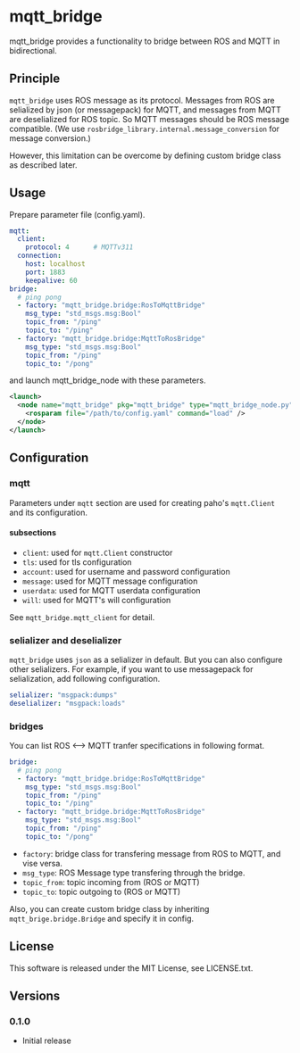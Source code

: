 # mqtt_bridge

mqtt_bridge provides a functionality to bridge between ROS and MQTT in bidirectional.


## Principle

`mqtt_bridge` uses ROS message as its protocol. Messages from ROS are selialized by json (or messagepack) for MQTT, and messages from MQTT are deselialized for ROS topic. So MQTT messages should be ROS message compatible. (We use `rosbridge_library.internal.message_conversion` for message conversion.)

However, this limitation can be overcome by defining custom bridge class as described later.


## Usage

Prepare parameter file (config.yaml).

``` yaml
mqtt:
  client:
    protocol: 4      # MQTTv311
  connection:
    host: localhost
    port: 1883
    keepalive: 60
bridge:
  # ping pong
  - factory: "mqtt_bridge.bridge:RosToMqttBridge"
    msg_type: "std_msgs.msg:Bool"
    topic_from: "/ping"
    topic_to: "/ping"
  - factory: "mqtt_bridge.bridge:MqttToRosBridge"
    msg_type: "std_msgs.msg:Bool"
    topic_from: "/ping"
    topic_to: "/pong"
```

and launch mqtt_bridge_node with these parameters.

``` xml
<launch>
  <node name="mqtt_bridge" pkg="mqtt_bridge" type="mqtt_bridge_node.py" output="screen">
    <rosparam file="/path/to/config.yaml" command="load" />
  </node>
</launch>
```


## Configuration

### mqtt

Parameters under `mqtt` section are used for creating paho's `mqtt.Client` and its configuration.

#### subsections

* `client`: used for `mqtt.Client` constructor
* `tls`: used for tls configuration
* `account`: used for username and password configuration
* `message`: used for MQTT message configuration
* `userdata`: used for MQTT userdata configuration
* `will`: used for MQTT's will configuration

See `mqtt_bridge.mqtt_client` for detail.

### selializer and deselializer

`mqtt_bridge` uses `json` as a selializer in default. But you can also configure other selializers. For example, if you want to use messagepack for selialization, add following configuration.

``` yaml
selializer: "msgpack:dumps"
deselializer: "msgpack:loads"
```

### bridges

You can list ROS <--> MQTT tranfer specifications in following format.

``` yaml
bridge:
  # ping pong
  - factory: "mqtt_bridge.bridge:RosToMqttBridge"
    msg_type: "std_msgs.msg:Bool"
    topic_from: "/ping"
    topic_to: "/ping"
  - factory: "mqtt_bridge.bridge:MqttToRosBridge"
    msg_type: "std_msgs.msg:Bool"
    topic_from: "/ping"
    topic_to: "/pong"
```

* `factory`: bridge class for transfering message from ROS to MQTT, and vise versa.
* `msg_type`: ROS Message type transfering through the bridge.
* `topic_from`: topic incoming from (ROS or MQTT)
* `topic_to`: topic outgoing to (ROS or MQTT)

Also, you can create custom bridge class by inheriting `mqtt_brige.bridge.Bridge` and specify it in config.


## License

This software is released under the MIT License, see LICENSE.txt.


## Versions

### 0.1.0

- Initial release
